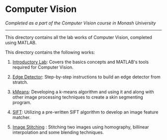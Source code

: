 # Computer Vision #

*Completed as a part of the Computer Vision course in Monash University*

***

This directory contains all the lab works of Computer Vision, completed using MATLAB. 

This directory contains the following works:

1. [Introductory Lab](1-IntroLab/): Covers the basics concepts and MATLAB's tools required for Computer Vision.

2. [Edge Detector](2-EdgeDetector/README.md): Step-by-step instructions to build an edge detector from stratch.

3. [kMeans](3-kMeans/README.md): Developing a k-means algorithm and using it and along with other image processing techniques to create a skin segmenting program.

4. [SIFT](4-SIFT/README.md): Utilizing a pre-written SIFT algorithm to develop an image feature matcher.

5. [Image Stitching](5-ImageStitching/README.md) : Stitching two images using homography, billinear interpolation and some blending techniques.


